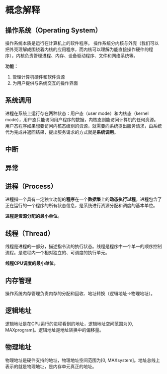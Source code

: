 # 概念解释

## 操作系统（Operating System）

操作系统本质是运行在计算机上的软件程序。 操作系统分内核与外壳（我们可以把外壳理解成围绕着内核的应用程序，而内核可以理解为能直接操作硬件的程序），内核负责管理进程、内存、设备驱动程序、文件和网络系统等。

**功能：**

1. 管理计算机硬件和软件资源
2. 为用户提供与系统交互的操作界面

## 系统调用

进程在系统上运行存在两种状态：用户态（user mode）和内核态（kernel mode），用户态只能访问用户程序的数据，内核态则能访问计算机的任何资源。用户态程序如果想要访问内核态级别的资源，就需要向系统提出服务请求，由系统代为完成并返回结果，提出服务请求的方式就是**系统调用**。

## 中断

## 异常

## 进程（Process）

进程指一个具有一定独立功能的**程序**在一个**数据集**上的**动态执行过程**。进程包含了正在运行的一个程序的所有状态信息，是系统进行资源分配和调度的基本单位。

**进程是资源分配的最小单位。**

## 线程（Thread）

线程是进程的一部分，描述指令流的执行状态。线程是程序中一个单一的顺序控制流程。是进程内一个相对独立的、可调度的执行单元。

**线程CPU调度的最小单位。**

## **内存管理**

操作系统内存管理负责内存的分配和回收、地址转换（逻辑地址-&gt;物理地址）。

## 逻辑地址

逻辑地址是在CPU运行的进程看到的地址，逻辑地址空间范围为\[0, MAXprogram\]。逻辑地址是地址转换中的偏移量。

## 物理地址

物理地址是硬件支持的地址，物理地址空间范围为\[0, MAXsystem\]。地址总线上表示的就是物理地址，是内存单元真正的地址。

